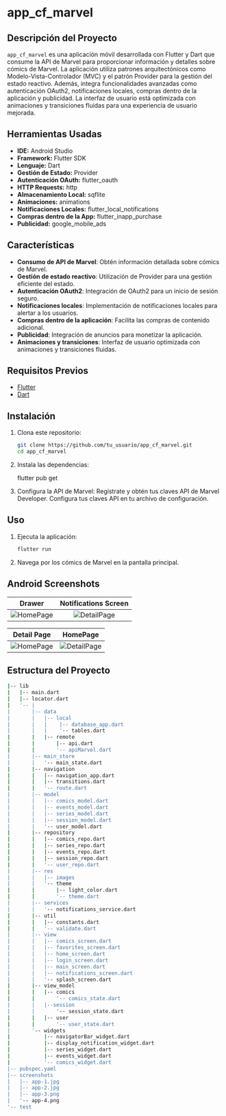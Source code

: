 # app_cf_marvel

## Descripción del Proyecto

`app_cf_marvel` es una aplicación móvil desarrollada con Flutter y Dart que consume la API de Marvel para proporcionar información y detalles sobre cómics de Marvel. La aplicación utiliza patrones arquitectónicos como Modelo-Vista-Controlador (MVC) y el patrón Provider para la gestión del estado reactivo. Además, integra funcionalidades avanzadas como autenticación OAuth2, notificaciones locales, compras dentro de la aplicación y publicidad. La interfaz de usuario está optimizada con animaciones y transiciones fluidas para una experiencia de usuario mejorada.

## Herramientas Usadas
- **IDE:** Android Studio
- **Framework:** Flutter SDK
- **Lenguaje:** Dart
- **Gestión de Estado:** Provider
- **Autenticación OAuth:** flutter_oauth
- **HTTP Requests:** http
- **Almacenamiento Local:** sqflite
- **Animaciones:** animations
- **Notificaciones Locales:** flutter_local_notifications
- **Compras dentro de la App:** flutter_inapp_purchase
- **Publicidad:** google_mobile_ads


## Características

- **Consumo de API de Marvel**: Obtén información detallada sobre cómics de Marvel.
- **Gestión de estado reactivo**: Utilización de Provider para una gestión eficiente del estado.
- **Autenticación OAuth2**: Integración de OAuth2 para un inicio de sesión seguro.
- **Notificaciones locales**: Implementación de notificaciones locales para alertar a los usuarios.
- **Compras dentro de la aplicación**: Facilita las compras de contenido adicional.
- **Publicidad**: Integración de anuncios para monetizar la aplicación.
- **Animaciones y transiciones**: Interfaz de usuario optimizada con animaciones y transiciones fluidas.

## Requisitos Previos

- [Flutter](https://flutter.dev/docs/get-started/install)
- [Dart](https://dart.dev/get-dart)

## Instalación

1. Clona este repositorio:
   ```sh
   git clone https://github.com/tu_usuario/app_cf_marvel.git
   cd app_cf_marvel

2. Instala las dependencias:

      flutter pub get

3. Configura la API de Marvel:
        Regístrate y obtén tus claves API de Marvel Developer.
        Configura tus claves API en tu archivo de configuración.

   
## Uso

1. Ejecuta la aplicación:
    ```sh
    flutter run

2. Navega por los cómics de Marvel en la pantalla principal.

## Android Screenshots

  Drawer                 |    Notifications Screen        
:-------------------------:|:-------------------------:
![HomePage](./screenshots/app-1.jpg) | ![DetailPage](screenshots/app-2.jpg)

  Detail Page              |    HomePage      
:-------------------------:|:-------------------------:
![HomePage](screenshots/app-3.jpg) | ![DetailPage](screenshots/app-4.jpg)

## Estructura del Proyecto
```sh
|-- lib
|   |-- main.dart
|   |-- locator.dart
|   '-- |
|       |-- data
|       |   |-- local
|       |   |    |-- database_app.dart
|       |   |    '-- tables.dart
|       |   |-- remote
|       |       |-- api.dart
|       |       '-- apiMarvel.dart
|       |-- main_store
|       |   '-- main_state.dart
|       |-- navigation
|       |   |-- navigation_app.dart
|       |   |-- transitions.dart
|       |   '-- route.dart
|       |-- model
|       |   |-- comics_model.dart
|       |   |-- events_model.dart
|       |   |-- series_model.dart
|       |   |-- session_model.dart
|       |   '-- user_model.dart
|       |-- repository
|       |   |-- comics_repo.dart
|       |   |-- series_repo.dart
|       |   |-- events_repo.dart
|       |   |-- session_repo.dart
|       |   '-- user_repo.dart
|       |-- res
|       |   |-- images
|       |   '-- theme
|       |       |-- light_color.dart
|       |       '-- theme.dart
|       |-- services
|       |   '-- notifications_service.dart
|       |-- util
|       |   |-- constants.dart
|       |   '-- validate.dart
|       |-- view
|       |   |-- comics_screen.dart
|       |   |-- favorites_screen.dart
|       |   |-- home_screen.dart
|       |   |-- login_screen.dart
|       |   |-- main_screen.dart
|       |   |-- notifications_screen.dart
|       |   '-- splash_screen.dart
|       |-- view_model
|       |   |-- comics
|       |       '-- comics_state.dart
|       |   |--session
|       |       '-- session_state.dart
|       |   |-- user
|       |       '-- user_state.dart
|       '-- widgets
|           |-- navigatorBar_widget.dart
|           |-- display_notification_widget.dart
|           |-- series_widget.dart
|           |-- events_widget.dart
|           '-- comics_widget.dart
|-- pubspec.yaml
|-- screenshots
|   |-- app-1.jpg
|   |-- app-2.jpg
|   |-- app-3.png
|   '-- app-4.png
'-- test
